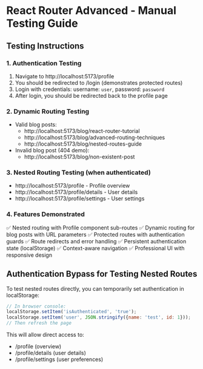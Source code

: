 # React Router Advanced - Manual Testing Guide

## Testing Instructions

### 1. Authentication Testing
1. Navigate to http://localhost:5173/profile
2. You should be redirected to /login (demonstrates protected routes)
3. Login with credentials: username: `user`, password: `password`
4. After login, you should be redirected back to the profile page

### 2. Dynamic Routing Testing
- Valid blog posts:
  - http://localhost:5173/blog/react-router-tutorial
  - http://localhost:5173/blog/advanced-routing-techniques  
  - http://localhost:5173/blog/nested-routes-guide
- Invalid blog post (404 demo):
  - http://localhost:5173/blog/non-existent-post

### 3. Nested Routing Testing (when authenticated)
- http://localhost:5173/profile - Profile overview
- http://localhost:5173/profile/details - User details
- http://localhost:5173/profile/settings - User settings

### 4. Features Demonstrated
✅ Nested routing with Profile component sub-routes
✅ Dynamic routing for blog posts with URL parameters
✅ Protected routes with authentication guards
✅ Route redirects and error handling
✅ Persistent authentication state (localStorage)
✅ Context-aware navigation
✅ Professional UI with responsive design

## Authentication Bypass for Testing Nested Routes

To test nested routes directly, you can temporarily set authentication in localStorage:

```javascript
// In browser console:
localStorage.setItem('isAuthenticated', 'true');
localStorage.setItem('user', JSON.stringify({name: 'test', id: 1}));
// Then refresh the page
```

This will allow direct access to:
- /profile (overview)
- /profile/details (user details)
- /profile/settings (user preferences)